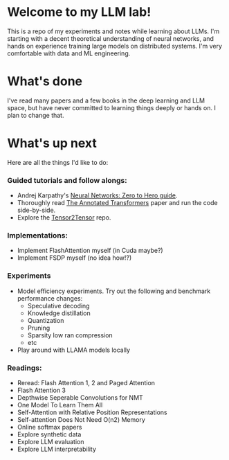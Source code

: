 # Welcome to my LLM lab!

This is a repo of my experiments and notes while learning about LLMs. I'm starting with a decent theoretical understanding of neural networks, and hands on experience training large models on distributed systems. I'm very comfortable with data and ML engineering.

# What's done

I've read many papers and a few books in the deep learning and LLM space, but have never committed to learning things deeply or hands on. I plan to change that.  

# What's up next
Here are all the things I'd like to do:

### Guided tutorials and follow alongs:
  - Andrej Karpathy's [Neural Networks: Zero to Hero guide](https://youtube.com/playlist?list=PLAqhIrjkxbuWI23v9cThsA9GvCAUhRvKZ&si=WLr50vjq8ordxLttz).
  - Thoroughly read [The Annotated Transformers](https://nlp.seas.harvard.edu/annotated-transformer/) paper and run the code side-by-side.
  - Explore the [Tensor2Tensor](https://github.com/tensorflow/tensor2tensor) repo.

### Implementations:
- Implement FlashAttention myself (in Cuda maybe?)
- Implement FSDP myself (no idea how!?)

### Experiments
- Model efficiency experiments. Try out the following and benchmark performance changes:
  - Speculative decoding
  - Knowledge distillation
  - Quantization
  - Pruning
  - Sparsity low ran compression
  - etc
- Play around with LLAMA models locally

### Readings:
- Reread: Flash Attention 1, 2 and Paged Attention
- Flash Attention 3
- Depthwise Seperable Convolutions for NMT
- One Model To Learn Them All
- Self-Attention with Relative Position Representations
- Self-attention Does Not Need O(n2) Memory
- Online softmax papers
- Explore synthetic data
- Explore LLM evaluation
- Explore LLM interpretability
